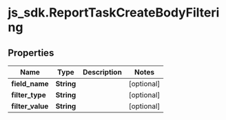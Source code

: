 # js_sdk.ReportTaskCreateBodyFiltering

## Properties
Name | Type | Description | Notes
------------ | ------------- | ------------- | -------------
**field_name** | **String** |  | [optional] 
**filter_type** | **String** |  | [optional] 
**filter_value** | **String** |  | [optional] 
